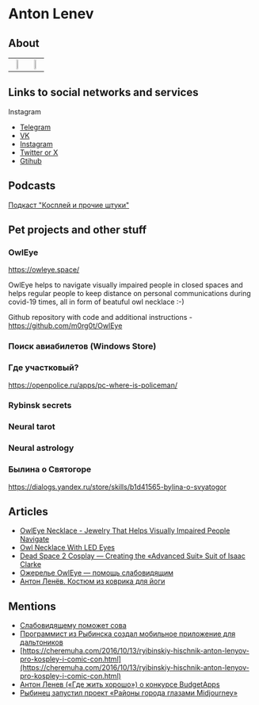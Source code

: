 # Anton Lenev

## About 

<table>
  <tr>
    <td style="text-align: center">
      <center>
        <img src="https://github.com/m0rg0t/alenev/assets/634236/646678de-1523-42d4-b6eb-caeb089e72fe" width="40%" height="auto">
      </center>
    </td>
    <td>
      <center>
        <img src="https://github.com/m0rg0t/alenev/assets/634236/48e8b494-29eb-445f-8976-c0cadd4ac01f" width="40%" height="auto">
      </center>
    </td>
  </tr>
</table>




## Links to social networks and services

Instagram
- [Telegram](https://t.me/AntonLenev)
- [VK](https://vk.com/m0rg0t)
- [Instagram](https://instagram.com/antonlenev)
- [Twitter or X](https://twitter.com/m0rg0t)
- [Gtihub](https://github.com/m0rg0t/)

## Podcasts

[Подкаст "Косплей и прочие штуки"](https://cosplay.mave.digital/)

## Pet projects and other stuff

### OwlEye

https://owleye.space/

OwlEye helps to navigate visually impaired people in closed spaces and helps regular people to keep distance on personal communications during covid-19 times, all in form of beatuful owl necklace :-)

Github repository with code and additional instructions - https://github.com/m0rg0t/OwlEye

### Поиск авиабилетов (Windows Store)

### Где участковый?

https://openpolice.ru/apps/pc-where-is-policeman/

### Rybinsk secrets

### Neural tarot

### Neural astrology

### Былина о Святогоре

https://dialogs.yandex.ru/store/skills/b1d41565-bylina-o-svyatogor

## Articles

- [OwlEye Necklace - Jewelry That Helps Visually Impaired People Navigate](https://www.instructables.com/OwlEye-Necklace-Jewelry-That-Helps-Visually-Impair/)
- [Owl Necklace With LED Eyes](https://www.instructables.com/Owl-Necklace-With-LED-Eyes/)
- [Dead Space 2 Cosplay — Creating the «Advanced Suit» Suit of Isaac Clarke](https://www.instructables.com/Dead-Space-2-Cosplay-Creating-the-Advanced-Suit-Su/)
- [Ожерелье OwlEye — помощь слабовидящим](https://habr.com/ru/articles/754234/)
- [Антон Ленёв. Костюм из коврика для йоги](https://mariniverse.com/nebezdela-3-11)

## Mentions

- [Слабовидящему поможет сова](https://gazeta-rybinsk.ru/2020/11/21/77291)
- [Программист из Рыбинска создал мобильное приложение для дальтоников](https://yarreg.ru/n3yud/)
- [https://cheremuha.com/2016/10/13/ryibinskiy-hischnik-anton-lenyov-pro-kospley-i-comic-con.html](https://cheremuha.com/2016/10/13/ryibinskiy-hischnik-anton-lenyov-pro-kospley-i-comic-con.html)
- [Антон Ленев («Где жить хорошо») о конкурсе BudgetApps](https://apptractor.ru/info/interview/anton-lenev-gde-zhit-horosho-o-konkurse-budgetapps.html)
- [Рыбинец запустил проект «Районы города глазами Midjourney»](https://www.rybinsknote.ru/2023/02/27/rybinec-zapustil-proekt-rajony-goroda-glazami-midjourney/)
